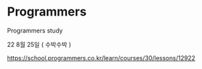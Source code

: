 # Programmers
Programmers study

22 8월 25일 ( 수박수박 )

https://school.programmers.co.kr/learn/courses/30/lessons/12922
